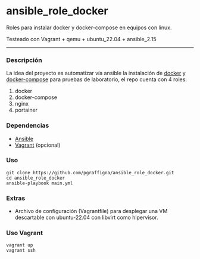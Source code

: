 # ansible_role_docker

Roles para instalar docker y docker-compose en equipos con linux.

Testeado con Vagrant + qemu + ubuntu_22.04 + ansible_2.15

---

### Descripción

La idea del proyecto es automatizar vía ansible la instalación de [docker](https://docs.docker.com/engine/install/ubuntu/#install-using-the-repository) y [docker-compose](https://docs.docker.com/compose/install/standalone/) para pruebas de laboratorio, el repo cuenta con 4 roles:

1. docker
2. docker-compose
3. nginx
4. portainer

### Dependencias

* [Ansible](https://docs.ansible.com/ansible/latest/installation_guide/installation_distros.html)
* [Vagrant](https://developer.hashicorp.com/vagrant/install) (opcional)

### Uso

```
git clone https://github.com/pgraffigna/ansible_role_docker.git
cd ansible_role_docker
ansible-playbook main.yml
```

### Extras
* Archivo de configuración (Vagrantfile) para desplegar una VM descartable con ubuntu-22.04 con libvirt como hipervisor.

### Uso Vagrant
```
vagrant up
vagrant ssh
```
